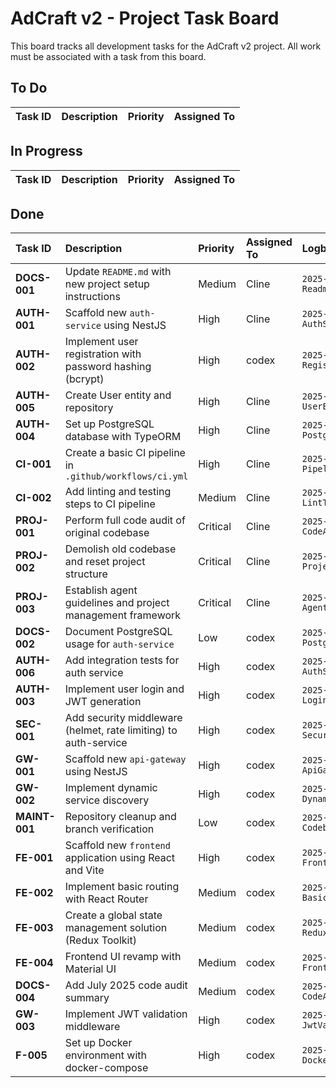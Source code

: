 # AdCraft v2 - Project Task Board

This board tracks all development tasks for the AdCraft v2 project. All work must be associated with a task from this board.

## To Do

| Task ID      | Description                                               | Priority | Assigned To |
| :----------- | :-------------------------------------------------------- | :------- | :---------- |

## In Progress
| Task ID | Description | Priority | Assigned To |
| :------ | :---------- | :------- | :---------- |


## Done
| Task ID      | Description                                                 | Priority | Assigned To | Logbook Entry                                |
| :----------- | :---------------------------------------------------------- | :------- | :---------- | :------------------------------------------- |
| **DOCS-001** | Update `README.md` with new project setup instructions      | Medium   | Cline       | `2025-07-03-DOCS-001-ReadmeUpdate.md`        |
| **AUTH-001** | Scaffold new `auth-service` using NestJS                    | High     | Cline       | `2025-07-05-AUTH-001-AuthServiceScaffold.md` |
| **AUTH-002** | Implement user registration with password hashing (bcrypt)  | High     | codex       | `2025-07-04-AUTH-002-User-Registration.md`   |
| **AUTH-005** | Create User entity and repository                           | High     | Cline       | `2025-07-03-AUTH-005-UserEntity.md`          |
| **AUTH-004** | Set up PostgreSQL database with TypeORM                     | High     | Cline       | `2025-07-05-AUTH-004-PostgresSetupFixed.md`  |
| **CI-001**   | Create a basic CI pipeline in `.github/workflows/ci.yml`    | High     | Cline       | `2025-07-03-CI-001-PipelineSetup.md`         |
| **CI-002**   | Add linting and testing steps to CI pipeline                | Medium   | Cline       | `2025-07-03-CI-002-LintTestSteps.md`         |
| **PROJ-001** | Perform full code audit of original codebase                | Critical | Cline       | `2025-07-03-PROJ-001-CodeAudit.md`           |
| **PROJ-002** | Demolish old codebase and reset project structure           | Critical | Cline       | `2025-07-03-PROJ-002-ProjectReset.md`        |
| **PROJ-003** | Establish agent guidelines and project management framework | Critical | Cline       | `2025-07-03-PROJ-003-AgentFramework.md`      |
| **DOCS-002** | Document PostgreSQL usage for `auth-service`                | Low      | codex       | `2025-07-05-DOCS-002-PostgresUpdate.md`      |
| **AUTH-006** | Add integration tests for auth service                      | High     | codex       | `2025-07-05-AUTH-006-AuthServiceE2E.md`      |
| **AUTH-003** | Implement user login and JWT generation | High | codex | `2025-07-06-AUTH-003-LoginFlow.md` |
| **SEC-001** | Add security middleware (helmet, rate limiting) to auth-service | High | codex | `2025-07-06-SEC-001-SecurityMiddleware.md` |
| **GW-001** | Scaffold new `api-gateway` using NestJS | High | codex | `2025-07-06-GW-001-ApiGatewayScaffold.md` |
| **GW-002** | Implement dynamic service discovery | High | codex | `2025-07-06-GW-002-DynamicServiceDiscovery.md` |
| **MAINT-001** | Repository cleanup and branch verification | Low | codex | `2025-07-06-MAINT-001-CodebaseCleanup.md` |
| **FE-001** | Scaffold new `frontend` application using React and Vite | High | codex | `2025-07-09-FE-001-FrontendScaffold.md` |
| **FE-002** | Implement basic routing with React Router | Medium | codex | `2025-07-09-FE-002-BasicRouting.md` |
| **FE-003** | Create a global state management solution (Redux Toolkit) | Medium | codex | `2025-07-09-FE-003-ReduxToolkitSetup.md` |
| **FE-004** | Frontend UI revamp with Material UI | Medium | codex | `2025-07-07-FE-004-FrontendUIRevamp.md` |
| **DOCS-004** | Add July 2025 code audit summary | Medium | codex | `2025-07-08-DOCS-004-CodeAuditSummary.md` |
| **GW-003** | Implement JWT validation middleware | High | codex | `2025-07-08-GW-003-JwtValidationMiddleware.md` |
| **F-005** | Set up Docker environment with docker-compose | High | codex | `2025-07-10-F-005-DockerEnvironment.md` |
